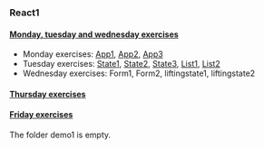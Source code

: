 ### React1

#### [Monday, tuesday and wednesday exercises](./monday-wednesday)
* Monday exercises: [App1](./monday-wednesday/src/App1.js), [App2](./monday-wednesday/src/App2.js), [App3](./monday-wednesday/src/App3.js)
* Tuesday exercises: [State1](./monday-wednesday/src/State1.js), [State2](./monday-wednesday/src/State2.js), [State3](./monday-wednesday/src/State3.js), [List1](./monday-wednesday/src/List1.js), [List2](./monday-wednesday/src/List2.js)
* Wednesday exercises: Form1, Form2, liftingstate1, liftingstate2
#### [Thursday exercises](./thursday)
#### [Friday exercises](./friday)
The folder demo1 is empty.
